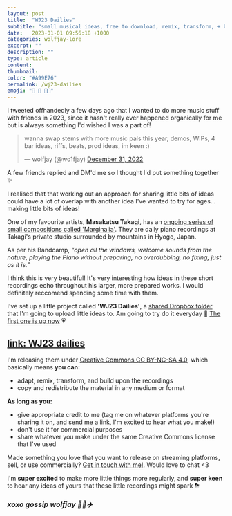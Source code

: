 ```yaml
---
layout: post
title:  "WJ23 Dailies"
subtitle: "small musical ideas, free to download, remix, transform, + build upon, with love from wolfjay 💗"
date:   2023-01-01 09:56:18 +1000
categories: wolfjay-lore
excerpt: ""
description: ""
type: article
content:
thumbnail:
color: "#A99E76"
permalink: /wj23-dailies
emoji: "📆 🐉 👩‍🦰"
---
```


I tweeted offhandedly a few days ago that I wanted to do more music stuff with friends in 2023, since it hasn't really ever happened organically for me but is always something I'd wished I was a part of!

<blockquote class="twitter-tweet"><p lang="en" dir="ltr">wanna swap stems with more music pals this year, demos, WIPs, 4 bar ideas, riffs, beats, prod ideas, im keen :)</p>&mdash; wolfjay (@wo1fjay) <a href="https://twitter.com/wo1fjay/status/1608984204133691393?ref_src=twsrc%5Etfw">December 31, 2022</a></blockquote> <script async src="https://platform.twitter.com/widgets.js" charset="utf-8"></script>

A few friends replied and DM'd me so I thought I'd put something together ✨

I realised that that working out an approach for sharing little bits of ideas could have a lot of overlap with another idea I've wanted to try for ages... making little bits of ideas!

One of my favourite artists, **Masakatsu Takagi**, has an [ongoing series of small compositions called 'Marginalia'](https://takagimasakatsu.bandcamp.com). They are daily piano recordings at Takagi's private studio surrounded by mountains in Hyogo, Japan. 

As per his Bandcamp, *"open all the windows, welcome sounds from the nature, playing the Piano without preparing, no overdubbing, no fixing, just as it is."*

I think this is very beautiful! It's very interesting how ideas in these short recordings echo throughout his larger, more prepared works. I would definitely reccomend spending some time with them.

I've set up a little project called **'WJ23 Dailies'**, a [shared Dropbox folder](https://www.dropbox.com/s/obhs0od2cxtg2gg/WJ23dailies-read-before-using.txt?dl=0) that I'm going to upload little ideas to. Am going to try do it everyday 🐉 [The first one is up now](https://www.dropbox.com/s/l6o1ysf0nca66bo/01-01-2023-Samples-C%23%20140bpm.wav?dl=0) 💗

## [**link: WJ23 dailies**](https://www.dropbox.com/s/obhs0od2cxtg2gg/WJ23dailies-read-before-using.txt?dl=0)

I'm releasing them under [Creative Commons CC BY-NC-SA 4.0](http://creativecommons.org/licenses/by-nc-sa/4.0/), which basically means **you can:**

- adapt, remix, transform, and build upon the recordings
- copy and redistribute the material in any medium or format

**As long as you:**

- give appropriate credit to me (tag me on whatever platforms you're sharing it on, and send me a link, I'm excited to hear what you make!)
- don't use it for commercial purposes
- share whatever you make under the same Creative Commons license that I've used

Made something you love that you want to release on streaming platforms, sell, or use commercially? [Get in touch with me!](mailto:contact@wolfjay.com). Would love to chat <3

I'm **super excited** to make more little things more regularly, and **super keen** to hear any ideas of yours that these little recordings might spark ⛈

### *xoxo gossip wolfjay 🌸🍾✈️*